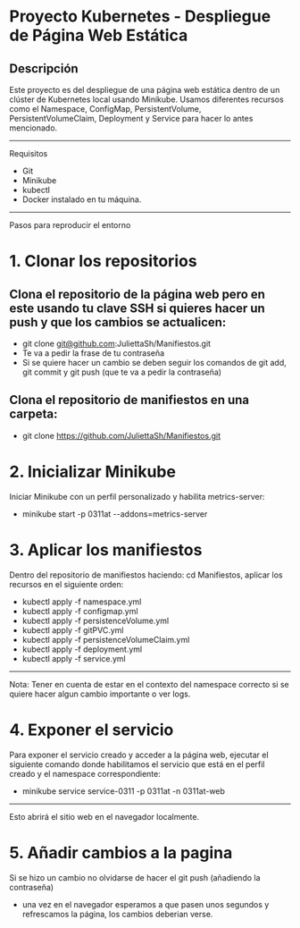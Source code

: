 # Proyecto Kubernetes - Despliegue de Página Web Estática
## Descripción
Este proyecto es del despliegue de una página web estática dentro de un clúster de Kubernetes local usando Minikube. Usamos diferentes recursos como el Namespace, ConfigMap, PersistentVolume, PersistentVolumeClaim, Deployment y Service para hacer lo antes mencionado.
________________________________________
Requisitos
* Git
* Minikube
* kubectl
* Docker instalado en tu máquina.
________________________________________
Pasos para reproducir el entorno
# 1. Clonar los repositorios
## Clona el repositorio de la página web pero en este usando tu clave SSH si quieres hacer un push y que los cambios se actualicen:
* git clone git@github.com:JuliettaSh/Manifiestos.git
* Te va a pedir la frase de tu contraseña
* Si se quiere hacer un cambio se deben seguir los comandos de git add, git commit y git push (que te va a pedir la contraseña)
## Clona el repositorio de manifiestos en una carpeta:
* git clone https://github.com/JuliettaSh/Manifiestos.git
# 2. Inicializar Minikube
Iniciar Minikube con un perfil personalizado y habilita metrics-server:
* minikube start -p 0311at --addons=metrics-server
# 3. Aplicar los manifiestos
Dentro del repositorio de manifiestos haciendo: cd Manifiestos, aplicar los recursos en el siguiente orden:
* kubectl apply -f namespace.yml
* kubectl apply -f configmap.yml
* kubectl apply -f persistenceVolume.yml
* kubectl apply -f gitPVC.yml
* kubectl apply -f persistenceVolumeClaim.yml
* kubectl apply -f deployment.yml
* kubectl apply -f service.yml
***
  Nota: Tener en cuenta de estar en el contexto del namespace correcto si se quiere hacer algun cambio importante o ver logs.
# 4. Exponer el servicio
Para exponer el servicio creado y acceder a la página web, ejecutar el siguiente comando donde habilitamos el servicio que está en el perfil creado y el namespace correspondiente:
* minikube service service-0311 -p 0311at -n 0311at-web
***
  Esto abrirá el sitio web en el navegador localmente.
# 5. Añadir cambios a la pagina
Si se hizo un cambio no olvidarse de hacer el git push (añadiendo la contraseña)
* una vez en el navegador esperamos a que pasen unos segundos y refrescamos la página, los cambios deberian verse.
